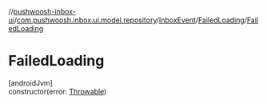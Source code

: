 //[pushwoosh-inbox-ui](../../../../index.md)/[com.pushwoosh.inbox.ui.model.repository](../../index.md)/[InboxEvent](../index.md)/[FailedLoading](index.md)/[FailedLoading](-failed-loading.md)

# FailedLoading

[androidJvm]\
constructor(error: [Throwable](https://kotlinlang.org/api/latest/jvm/stdlib/kotlin-stdlib/kotlin/-throwable/index.html))
